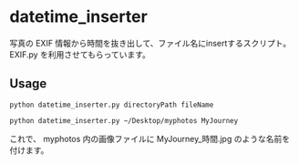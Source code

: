 # datetime_inserter

写真の EXIF 情報から時間を抜き出して、ファイル名にinsertするスクリプト。EXIF.py を利用させてもらっています。

## Usage 

```
python datetime_inserter.py directoryPath fileName
```

```
python datetime_inserter.py ~/Desktop/myphotos MyJourney
```
これで、 myphotos 内の画像ファイルに MyJourney_時間.jpg のような名前を付けます。
